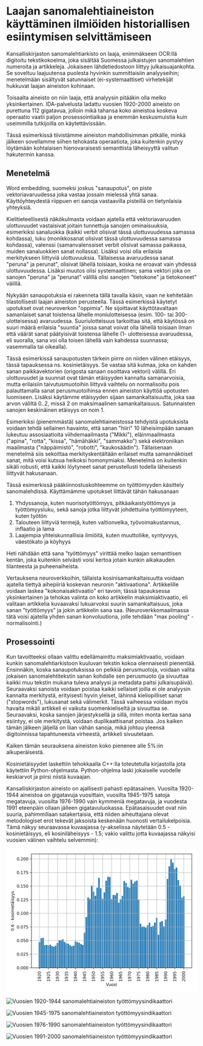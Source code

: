 # Laajan sanomalehtiaineiston käyttäminen ilmiöiden historiallisen esiintymisen selvittämiseen

Kansalliskirjaston sanomalehtiarkisto on laaja, enimmäkseen OCR:llä digitoitu tekstikokoelma, joka sisältää Suomessa julkaistujen sanomalehtien numeroita ja artikkeleja. Jokaiseen lähdetiedostoon liittyy julkaisuajankohta. Se soveltuu laajuutensa puolesta hyvinkin summittaisiin analyyseihin; menetelmään sisältyvät satunnaiset (ei-systemaattiset) virhetekijät hukkuvat laajan aineiston kohinaan.

Toisaalta aineisto on niin laaja, että analyysin pitääkin olla melko yksinkertainen. IDA-palvelusta ladattu vuosien 1920-2000 aineisto on purettuna 112 gigatavua, jolloin mikä tahansa koko aineistoa koskeva operaatio vaatii paljon prosessointiaikaa ja enemmän keskusmuistia kuin useimmilla tutkijoilla on käytettävissään.

Tässä esimerkissä tiivistämme aineiston mahdollisimman pitkälle, minkä jälkeen sovellamme siihen tehokasta operaatiota, joka kuitenkin pystyy löytämään kohtalaisen hienovaraisesti semanttista läheisyyttä valitun hakutermin kanssa.

## Menetelmä

Word embedding, suomeksi joskus "sanaupotus", on piste vektoriavaruudessa joka vastaa jossain mielessä yhtä sanaa. Käyttöyhteydestä riippuen eri sanoja vastaavilla pisteillä on tietynlaisia yhteyksiä.

Kielitieteellisestä näkökulmasta voidaan ajatella että vektoriavaruuden ulottuvuudet vastaisivat joitain tunnettuja sanojen ominaisuuksia, esimerkiksi sanaluokka (kaikki verbit olisivat tässä ulottuvuudessa samassa kohdassa), luku (monikkosanat olisivat tässä ulottuvuudessa samassa kohdassa), valenssi (samanvalenssiset verbit olisivat samassa paikassa, muiden sanaluokkien sanat nollassa). Lisäksi voisi olla erilaisia merkitykseen liittyviä ulottuvuuksia. Tällaisessa avaruudessa sanat "peruna" ja perunat", olisivat lähellä toisiaan, koska ne eroavat vain yhdessä ulottuvuudessa. Lisäksi muutos olisi systemaattinen; sama vektori joka on sanojen "peruna" ja "perunat" välillä olisi sanojen "tietokone" ja tietokoneet" välillä.

Nykyään sanaupotuksia ei rakenneta tällä tavalla käsin, vaan ne kehitetään tilastollisesti laajan aineiston perusteella. Tässä esimerkissä käytetyt upotukset ovat neuroverkon "oppimia". Ne sijoittavat käyttötavaltaan samanlaiset sanat toistensa lähelle moniulotteisessa (esim. 100- tai 300-ulotteisessa) avaruudessa. Suuriulotteisuus tarkoittaa sitä, että käytössä on suuri määrä erilaisia "suuntia" joissa sanat voivat olla lähellä toisiaan ilman että väärät sanat päätyisivät toistensa lähelle (1- ulotteisessa avaruudessa, eli suoralla, sana voi olla toisen lähellä vain kahdessa suunnassa; vasemmalla tai oikealla).

Tässä esimerkissä sanaupotusten tärkein piirre on niiden välinen etäisyys, tässä tapauksessa ns. kosinietäisyys. Se vastaa sitä kulmaa, joka on kahden sanan paikkavektorien (origosta sanaan osoittava vektori) välillä. Eri ulottuvuudet ja suunnat ovat tämän etäisyyden kannalta samanarvoisia, mutta erilaisiin taivutusmuotoihin liittyvä vaihtelu on normalisoitu pois palauttamalla sanat perusmuotoihinsa ennen aineiston käyttöä upotusten luomiseen. Lisäksi käytämme etäisyyden sijaan samankaltaisuutta, joka saa arvon väliltä 0..2, missä 2 on maksimaalinen samankaltaisuus. Satunnaisten sanojen keskinäinen etäisyys on noin 1.

Esimerkiksi (pienemmästä) sanomalehtiaineistossa tehdyistä upotuksista voidaan tehdä sellainen havainto, että sanan "hiiri" 10 läheisimpään sanaan lukeutuu assosiaatioita viihdemaailmasta ("Mikki"), eläinmaailmasta ("apina", "rotta", "kissa", "hämähäkki", "sammakko") sekä elektroniikan maailmasta ("näppäimistö", "robotti", "kaukosäädin"). Tällaisenaan menetelmä siis sekoittaa merkityskentältään erilaiset mutta samannäköiset sanat, mitä voisi kutsua heikoksi homonymiaksi. Menetelmä on kuitenkin sikäli robusti, että kaikki löytyneet sanat perustellusti todella läheisesti liittyvät hakusanaan.

Tässä esimerkissä pääkiinnostuskohteemme on työttömyyden käsittely sanomalehdissä. Käyttämämme upotukset liittävät tähän hakusanaan

1. Yhdyssanoja, kuten nuorisotyöttömyys, pitkäaikaistyöttömyys ja työttömyysluku, sekä sanoja jotka liittyvät johdettuina työttömyyteen, kuten työtön
2. Talouteen liittyviä termejä, kuten valtionvelka, työvoimakustannus, inflaatio ja lama
3. Laajempia yhteiskunnallisia ilmiöitä, kuten muuttoliike, syntyvyys, väestökato ja köyhyys

Heti nähdään että sana "työttömyys" virittää melko laajan semanttisen kentän, joka kuitenkin selvästi voisi kertoa jotain kunkin aikakauden tilanteesta ja puheenaiheista.

Vertauksena neuroverkkoihin, tällaista kosinisamankaltaisuutta voidaan ajatella tiettyä aihepiiriä koskevan neuronin "aktivaationa". Artikkelille voidaan laskea "kokonaisaktivaatio" eri tavoin; tässä tapauksessa yksinkertainen ja tehokas valinta on koko artikkelin maksimiaktivaatio, eli valitaan artikkelia kuvaavaksi lukuarvoksi suurin samankaltaisuus, joka sanan "työttömyys" ja jokin artikkelin sana saa. (Neuroverkkomaailmassa tätä voisi ajatella yhden sanan konvoluutiona, jolle tehdään "max pooling" -normalisointi.)

## Prosessointi

Kun tavoitteeksi ollaan valittu edellämainittu maksimiaktivaatio, voidaan kunkin sanomalehtiarkistoon kuuluvan tekstin kokoa olennaisesti pienentää. Ensinnäkin, koska sanaupotuksissa on pelkkiä perusmuotoja, voidaan valita jokaisen sanomalehtitekstin sanan kohdalle sen perusmuoto (ja sivuuttaa kaikki muu tekstin mukana tuleva analyysi ja metadata paitsi julkaisupäivä). Seuraavaksi sanoista voidaan poistaa kaikki sellaiset joilla ei ole analyysin kannalta merkitystä, erityisesti hyvin yleiset, lähinnä kieliopilliset sanat ("stopwords"), lukusanat sekä välimerkit. Tässä vaiheessa voidaan myös havaita mikäli artikkeli ei vaikuta suomenkieliseltä ja sivuuttaa se. Seuraavaksi, koska sanojen järjestyksellä ja sillä, miten monta kertaa sana esiintyy, ei ole merkitystä, voidaan duplikaattisanat poistaa. Jos kaiken tämän jälkeen jäljellä on liian vähän sanoja, mikä johtuu yleensä digitoinnissa tapahtuneesta virheestä, artikkeli sivuutetaan.

Kaiken tämän seurauksena aineiston koko pienenee alle 5%:iin alkuperäisestä.

Kosinietäisyydet laskettiin tehokkaalla C++:lla toteutetulla kirjastolla jota käytettiin Python-ohjelmasta. Python-ohjelma laski jokaiselle vuodelle keskiarvot ja piirsi niistä kuvaajan.

Kansalliskirjaston aineisto on ajallisesti pahasti epätasainen. Vuosilta 1920-1944 aineistoa on gigatavuja vuosittain, vuosilta 1945-1975 satoja megatavuja, vuosilta 1976-1990 vain kymmeniä megatavuja, ja vuodesta 1991 eteenpäin ollaan jälleen gigatavuluokassa. Epätasaisuudet ovat niin suuria, pahimmillaan satakertaisia, että niiden aiheuttajana olevat metodologiset erot tekevät jaksoista keskenään huonosti vertailukelpoisia. Tämä näkyy seuraavassa kuvaajassa (y-akselissa näytetään 0.5 - kosinietäisyys, eli kosiniläheisyys - 1.5; vakio valittu jotta kuvaajassa näkyisi vuosien välinen vaihtelu selvemmin):

![Vuosien 1920-2000 sanomalehtiaineiston työttömyysindikaattori](https://github.com/Traubert/articles/blob/master/tyottomyys/all_data.png "Koko aineisto")

![Vuosien 1920-1944 sanomalehtiaineiston työttömyysindikaattori](https://github.com/Traubert/articles/tyottomyys/1920_1944.png "1920-1944")

![Vuosien 1945-1975 sanomalehtiaineiston työttömyysindikaattori](https://github.com/Traubert/articles/tyottomyys/1945_1975.png "1945-1975")

![Vuosien 1976-1990 sanomalehtiaineiston työttömyysindikaattori](https://github.com/Traubert/articles/tyottomyys/1976_1990.png "1976-1990")

![Vuosien 1991-2000 sanomalehtiaineiston työttömyysindikaattori](https://github.com/Traubert/articles/tyottomyys/1991_2000.png "1991-2000")
